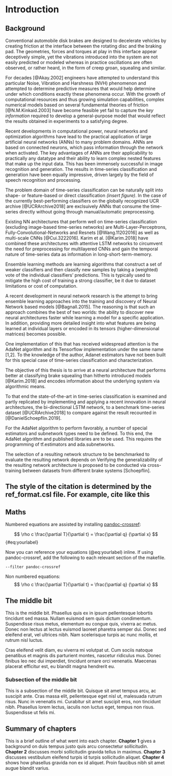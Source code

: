 # Introduction

## Background

Conventional automobile disk brakes are designed to decelerate vehicles by creating friction at the interface between the rotating disc and the braking pad. The geometries, forces and torques at play in this interface appear deceptively simple, yet the vibrations introduced into the system are not easily predicted or modeled whereas in practice oscillations are often observed, or rather heard, in the form of creep groan, squealing and similar.

For decades [@Akay.2002] engineers have attempted to understand this particular Noise, Vibration and Harshness (NVH) phenomenon and attempted to determine predictive measures that would help determine under which conditions exactly these phenomena occur. With the growth of computational resources and thus growing simulation capabilities, complex numerical models based on several fundamental theories of friction [@N.M.Kinkaid.2003] have become feasible yet fail to capture the _key information_ required to develop a general-purpose model that would reflect the results obtained in experiments to a satisfying degree.

Recent developments in computational power, neural networks and optimization algorithms have lead to the practical application of large artificial neural networks (ANNs) to many problem domains. ANNs are based on connected neurons, which pass information through the network when activated. The key advantages of ANNs are their applicability to practically any datatype and their ability to learn complex nested features that make up the input data. This has been immensely successful in image recognition and generation. The results in time-series classification and generation have been equally impressive, driven largely by the field of speech recognition and processing.

The problem domain of time-series classification can be naturally split into shape- or feature-based or direct classification _(insert figure)_. In the case of the currently best-performing classifiers on the globally recognized UCR archive [@UCRArchive2018] are exclsuively ANNs that consume the time-series directly without going through manual/automatic preprocessing.

Existing NN architectures that perform well on time-series classification (excluding image-based time-series networks) are Multi-Layer-Perceptrons, Fully-Convolutional-Networks and Resnets [@Wang.11202016] as well as multi-scale CNNs [@Cui.3222016]. Karim et al. [@Karim.2018] have combined these architectures with attentive LSTM networks to circumvent the need for preprocessing for multilayered CNNs and gain the temporal nature of time-series data as information in long-short-term-memory.

Ensemble learning methods are learning algorithms that construct a set of weaker classifiers and then classify new samples by taking a (weighted) vote of the individual classifiers’ predictions. This is typically used to mitigate the high cost of training a strong classifier, be it due to dataset limitations or cost of computation. 

A recent development in neural network research is the attempt to bring ensemble learning approaches into the training and discovery of Neural Network based models [@Bagnall.2015]. The reasoning is that such an approach combines the best of two worlds: the ability to discover new neural architectures faster while learning a model for a specific application. In addition, providing more detailed insight into what features are being learned at individual layers or encoded in its tensors (higher-dimensional matrices) becomes possible.

One implementation of this that has received widespread attention is the AdaNet algorithm and its Tensorflow implementation under the same name [1,2]. To the knowledge of the author, Adanet estimators have not been built for this special case of time-series classification and characterization.

The objective of this thesis is to arrive at a neural architecture that performs better at classifying brake squealing than hitherto introduced models [@Karim.2018] and encodes information about the underlying system via algorithmic means.

To that end the state-of-the-art in time-series classification is examined and partly replicated by implementing and applying a recent innovation in neural architectures, the bi-directional LSTM network, to a benchmark time-series dataset [@UCRArchive2018] to compare against the result recounted in [@DanielSchoepflin.2019]. 

For the AdaNet algorithm to perform favorably, a number of special estimators and subnetwork types need to be defined. To this end, the AdaNet algorithm and published libraries are to be used. This requires the programming of tf.estimators and ada.subnetworks.

The selection of a resulting network structure to be benchmarked to evaluate the resulting network depends on Verifying the generalizability of the resulting network architecture is proposed to be conducted via cross-training between datasets from different brake systems [Schoepflin].

## The style of the citation is determined by the ref_format.csl file. For example, cite like this 

<!-- 
To include a reference, add the citation key shown in the references.bib file.
-->

## Maths

Numbered equations are assisted by installing [pandoc-crossref](https://github.com/lierdakil/pandoc-crossref):

$$ \rho c \frac{\partial T}{\partial t} =  \frac{\partial q} {\partial x} $$ {#eq:yourlabel}

Now you can reference your equations (@eq:yourlabel) inline. If using pandoc-crossref, add the following to each relevant section of the makefile. 

```--filter pandoc-crossref``` 

Non numbered equations:
$$ \rho c \frac{\partial T}{\partial t} =  \frac{\partial q} {\partial x} $$

## The middle bit

This is the middle bit. Phasellus quis ex in ipsum pellentesque lobortis tincidunt sed massa. Nullam euismod sem quis dictum condimentum. Suspendisse risus metus, elementum eu congue quis, viverra ac metus. Donec non lectus at lectus euismod laoreet pharetra semper dui. Donec sed eleifend erat, vel ultrices nibh. Nam scelerisque turpis ac nunc mollis, et rutrum nisl luctus.

Cras eleifend velit diam, eu viverra mi volutpat ut. Cum sociis natoque penatibus et magnis dis parturient montes, nascetur ridiculus mus. Donec finibus leo nec dui imperdiet, tincidunt ornare orci venenatis. Maecenas placerat efficitur est, eu blandit magna hendrerit eu.

### Subsection of the middle bit

This is a subsection of the middle bit. Quisque sit amet tempus arcu, ac suscipit ante. Cras massa elit, pellentesque eget nisl ut, malesuada rutrum risus. Nunc in venenatis mi. Curabitur sit amet suscipit eros, non tincidunt nibh. Phasellus lorem lectus, iaculis non luctus eget, tempus non risus. Suspendisse ut felis mi.

## Summary of chapters

<!-- 
For italic, add one * on either side of the text
For bold, add two * on either side of the text
For bold and italic, add _** on either side of the text
-->

This is a brief outline of what went into each chapter. **Chapter 1** gives a background on duis tempus justo quis arcu consectetur sollicitudin.  **Chapter 2** discusses morbi sollicitudin gravida tellus in maximus.  **Chapter 3** discusses vestibulum eleifend turpis id turpis sollicitudin aliquet.  **Chapter 4** shows how phasellus gravida non ex id aliquet. Proin faucibus nibh sit amet augue blandit varius.


